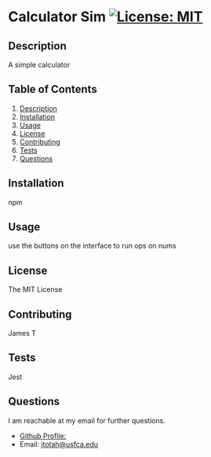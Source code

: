 
# Calculator Sim [![License: MIT](https://img.shields.io/badge/License-MIT-yellow.svg)](https://opensource.org/licenses/MIT)

## Description
A simple calculator

## Table of Contents
1. [Description](#description)
2. [Installation](#installation)
3. [Usage](#usage)
4. [License](#license)
5. [Contributing](#contributing)
6. [Tests](#tests)
7. [Questions](#questions)

## Installation
npm

## Usage
use the buttons on the interface to run ops on nums

## License
The MIT License

## Contributing
James T

## Tests
Jest

## Questions
I am reachable at my email for further questions.
- [Github Profile: ](https://github.com/jtwob)
- Email: jtotah@usfca.edu